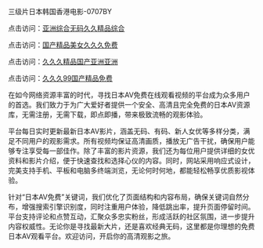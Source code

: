 三级片日本韩国香港电影-0707BY

点击访问：<a href="https://tfda.pages.dev/">亚洲综合无码久久精品综合</a>

点击访问：<a href="https://gda-c7m.pages.dev/">国产精品美女久久久免费</a>

点击访问：<a href="https://cfad.pages.dev/">久久久精品国产亚洲亚洲</a>

点击访问：<a href="https://bsdf-5f5.pages.dev/">久久久99国产精品免费</a>



在如今网络资源丰富的时代，寻找日本AV免费在线观看视频的平台成为众多用户的首选。我们致力于为广大爱好者提供一个安全、高清且完全免费的日本AV资源库，无需注册，无需下载，即点即播，带来极致流畅的观影体验。

平台每日实时更新最新日本AV影片，涵盖无码、有码、新人女优等多样分类，满足不同用户的观影需求。所有视频均保证高清画质，播放无广告干扰，确保用户能够专注享受每一部佳作。除了丰富的影片资源，我们还为每位用户提供详细的女优资料和影片介绍，便于快速查找和选择心仪的内容。同时，网站采用响应式设计，完美支持手机、平板和电脑多终端浏览，无论何时何地，都能轻松畅享优质影视体验。

针对“日本AV免费”关键词，我们优化了页面结构和内容布局，确保关键词自然分布，增强搜索引擎识别度，同时注重用户体验，降低跳出率，提升页面停留时间。平台支持评论和点赞互动，汇聚众多忠实粉丝，形成活跃的社区氛围，进一步提升内容权威性。无论你是寻找最新大片，还是喜欢经典无码，这里都是你理想的免费日本AV观看平台。欢迎访问，开启你的高清观影之旅。




<span style="display:none;">[Canonical link]( https://github.com/yyy5415654/5641108 ）</span>
